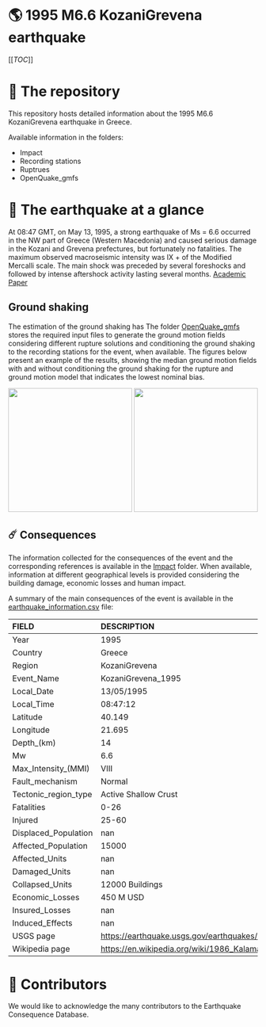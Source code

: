 # 🌎 1995 M6.6 KozaniGrevena earthquake
[[_TOC_]]

# 📂 The repository  

This repository hosts detailed information about the 1995 M6.6 KozaniGrevena earthquake in Greece.

Available information in the folders:

- Impact
- Recording stations
- Ruptrues
- OpenQuake_gmfs 


# 🚀 The earthquake at a glance 

At 08:47 GMT, on May 13, 1995, a strong earthquake of Ms = 6.6 occurred in the NW part of Greece (Western Macedonia) and caused serious damage in the Kozani and Grevena prefectures, but fortunately no fatalities. The maximum observed macroseismic intensity was IX + of the Modified Mercalli scale. The main shock was preceded by several foreshocks and followed by intense aftershock activity lasting several months.
[Academic Paper](https://www.sciencedirect.com/science/article/abs/pii/S0264370797000689)



## Ground shaking

The estimation of the ground shaking has The folder [OpenQuake_gmfs](./OpenQuake_gmfs/) stores the required input files to generate the ground motion fields considering different rupture solutions and conditioning the ground shaking to the recording stations for the event, when available. The figures below present an example of the results, showing the median ground motion fields with and without conditioning the ground shaking for the rupture and ground motion model that indicates the lowest nominal bias.

<img src="./OpenQuake_gmfs/median_gmf_stations_none.png" height="250">
<img src="./OpenQuake_gmfs/median_gmf_stations_seismic.png" height="250">

## ☄️ Consequences

The information collected for the consequences of the event and the corresponding references is available in the [Impact](./Impact) folder. When available, information at different geographical levels is provided considering the building damage, economic losses and human impact.

A summary of the main consequences of the event is available in the [earthquake_information.csv](./earthquake_information.csv) file:

| FIELD                | DESCRIPTION                                                            |
|:---------------------|:-----------------------------------------------------------------------|
| Year                 | 1995                                                                   |
| Country              | Greece                                                                 |
| Region               | KozaniGrevena                                                          |
| Event_Name           | KozaniGrevena_1995                                                     |
| Local_Date           | 13/05/1995                                                             |
| Local_Time           | 08:47:12                                                               |
| Latitude             | 40.149                                                                 |
| Longitude            | 21.695                                                                 |
| Depth_(km)           | 14                                                                     |
| Mw                   | 6.6                                                                    |
| Max_Intensity_(MMI)  | VIII                                                                   |
| Fault_mechanism      | Normal                                                                 |
| Tectonic_region_type | Active Shallow Crust                                                   |
| Fatalities           | 0-26                                                                   |
| Injured              | 25-60                                                                  |
| Displaced_Population | nan                                                                    |
| Affected_Population  | 15000                                                                  |
| Affected_Units       | nan                                                                    |
| Damaged_Units        | nan                                                                    |
| Collapsed_Units      | 12000 Buildings                                                        |
| Economic_Losses      | 450 M USD                                                              |
| Insured_Losses       | nan                                                                    |
| Induced_Effects      | nan                                                                    |
| USGS page            | https://earthquake.usgs.gov/earthquakes/eventpage/usp0006x90/executive |
| Wikipedia page       | https://en.wikipedia.org/wiki/1986_Kalamata_earthquake                 |


# 🌟 Contributors 

We would like to acknowledge the many contributors to the Earthquake Consequence Database.
